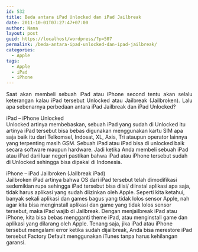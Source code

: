 ```yaml
---
id: 532
title: Beda antara iPad Unlocked dan iPad Jailbreak
date: 2011-10-01T07:27:47+07:00
author: Nana
layout: post
guid: https://localhost/wordpress/?p=507
permalink: /beda-antara-ipad-unlocked-dan-ipad-jailbreak/
categories:
  - Apple
tags:
  - Apple
  - iPad
  - iPhone
---
```

<p style="text-align: justify;">
  Saat akan membeli sebuah iPad atau iPhone second tentu akan selalu keterangan kalau iPad tersebut Unlocked atau Jailbreak (Jailbroken). Lalu apa sebenarnya perbedaan antara iPad Jailbreak dan iPad Unlocked?
</p>

iPad – iPhone Unlocked  
Unlocked artinya membebaskan, sebuah iPad yang sudah di Unlocked itu artinya iPad tersebut bisa bebas digunakan menggunakan kartu SIM apa saja baik itu dari Telkomsel, Indosat, XL, Axis, Tri ataupun operator lainnya yang terpenting masih GSM. Sebuah iPad atau iPad bisa di unlocked baik secara software maupun hardware. Jadi ketika Anda membeli sebuah iPad atau iPad dari luar negeri pastikan bahwa iPad atau iPhone tersebut sudah di Unlocked sehingga bisa dipakai di Indonesia.

iPhone – iPad Jailbroken (Jailbreak iPad)  
Jailbroken iPad artinya bahwa OS dari iPad tersebut telah dimodifikasi sedemikian rupa sehingga iPad tersebut bisa diisi/ diinstal aplikasi apa saja, tidak harus aplikasi yang sudah diizinkan oleh Apple. Seperti kita ketahui, banyak sekali aplikasi dan games bagus yang tidak lolos sensor Apple, nah agar kita bisa menginstall aplikasi dan game yang tidak lolos sensor tersebut, maka iPad wajib di Jailbreak. Dengan menjailbreak iPad atau iPhone, kita bisa bebas mengganti theme iPad, atau menginstall game dan aplikasi yang dilarang oleh Apple. Tenang saja, jika iPad atau iPhone tersebut mengalami error ketika sudah dijailbreak, Anda bisa merestore iPad tersebut Factory Default menggunakan iTunes tanpa harus kehilangan garansi.